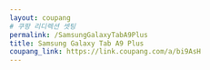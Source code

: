 ```yaml
---
layout: coupang
# 쿠팡 리디렉션 셋팅
permalink: /SamsungGalaxyTabA9Plus
title: Samsung Galaxy Tab A9 Plus
coupang_link: https://link.coupang.com/a/bi9AsH
---
```

